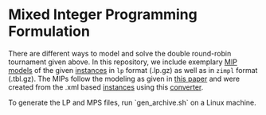 # Mixed Integer Programming Formulation

There are different ways to model and solve the double round-robin tournament given above.
In this repository, we include exemplary [MIP models](/05-sports/exemplary-models/mixed_integer_linear) of the given [instances](/05-sports/instances) in `lp` format (.lp.gz) as well as in `zimpl` format (.tbl.gz).
The MIPs follow the modeling as given in [this paper](/05-sports/info/MILP_Try_Repeat.pdf) and were created from the .xml based [instances](/05-sports/instances) using this [converter](/05-sports/misc/convert_xml2lp.sh).

To generate the LP and MPS files, run \`gen_archive.sh\` on a Linux machine.
